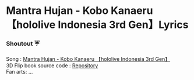 # Mantra Hujan - Kobo Kanaeru 【hololive Indonesia 3rd Gen】Lyrics


### Shoutout ☔

Song : [Mantra Hujan - Kobo Kanaeru 【hololive Indonesia 3rd Gen】](https://www.youtube.com/watch?v=SF-_47-oCtk) </br>
3D Flip book source code : [Repository](https://github.com/jones345/3D-Flip-Book-Tutorial-Customized-CodingStar) </br>
Fan arts: ...

